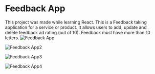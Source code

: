 # Feedback App

This project was made while learning React. 
This is a Feedback taking application for a service or product.  It allows users to add, update and delete feedback ad rating (out of 10). Feedback must have more than 10 letters.
![Feedback App](https://user-images.githubusercontent.com/103681122/205646666-c18e5167-8c69-4781-a34e-7e9d93e26b02.jpg)

![Feedback App2](https://user-images.githubusercontent.com/103681122/205646691-59ecd255-9062-4d60-a8e3-24fd14b6414a.jpg)

![Feedback App3](https://user-images.githubusercontent.com/103681122/205646683-7411597c-da22-4441-9b61-2e49a570a493.jpg)

![Feedback App4](https://user-images.githubusercontent.com/103681122/205647605-a4d233a8-8e02-4538-a78a-fb0e11f42e84.jpg)
